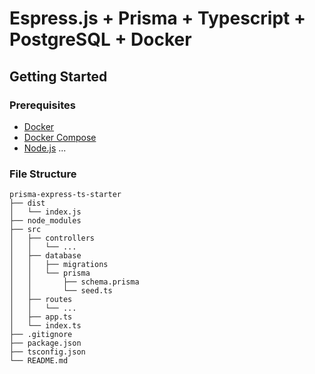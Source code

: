 # Espress.js + Prisma + Typescript + PostgreSQL + Docker

## Getting Started

### Prerequisites

-   [Docker](https://docs.docker.com/get-docker/)
-   [Docker Compose](https://docs.docker.com/compose/install/)
-   [Node.js](https://nodejs.org/en/download/)
    ...

### File Structure

```
prisma-express-ts-starter
├── dist
│   └── index.js
├── node_modules
├── src
│   ├── controllers
│   │   └── ...
│   ├── database
│   │   ├── migrations
│   │   └── prisma
│   │       ├── schema.prisma
│   │       └── seed.ts
│   ├── routes
│   │   └── ...
│   ├── app.ts
│   └── index.ts
├── .gitignore
├── package.json
├── tsconfig.json
└── README.md
```
